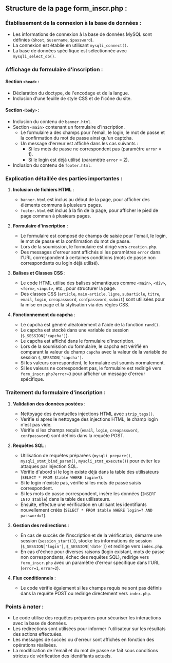 ## Structure de la page form_inscr.php :

### Établissement de la connexion à la base de données :
- Les informations de connexion à la base de données MySQL sont définies (`$host`, `$username`, `$password`).
- La connexion est établie en utilisant `mysqli_connect()`.
- La base de données spécifique est sélectionnée avec `mysqli_select_db()`.

### Affichage du formulaire d'inscription :

#### Section `<head>` :
- Déclaration du doctype, de l'encodage et de la langue.
- Inclusion d'une feuille de style CSS et de l'icône du site.

#### Section `<body>` :
- Inclusion du contenu de `banner.html`.
- Section `<main>` contenant un formulaire d'inscription.
  - Le formulaire a des champs pour l'email, le login, le mot de passe et la confirmation du mot de passe ainsi qu'un captcha.
  - Un message d'erreur est affiché dans les cas suivants :
    - Si les mots de passe ne correspondent pas (paramètre `error` = 1).
    - Si le login est déjà utilisé (paramètre `error` = 2).
- Inclusion du contenu de `footer.html`.

### Explication détaillée des parties importantes :

1. **Inclusion de fichiers HTML** :
   - `banner.html` est inclus au début de la page, pour afficher des éléments communs à plusieurs pages.
   - `footer.html` est inclus à la fin de la page, pour afficher le pied de page commun à plusieurs pages.

2. **Formulaire d'inscription** :
   - Le formulaire est composé de champs de saisie pour l'email, le login, le mot de passe et la confirmation du mot de passe.
   - Lors de la soumission, le formulaire est dirigé vers `creation.php`.
   - Des messages d'erreur sont affichés si les paramètres `error` dans l'URL correspondent à certaines conditions (mots de passe non correspondants ou login déjà utilisé).

3. **Balises et Classes CSS** :
   - Le code HTML utilise des balises sémantiques comme `<main>`, `<div>`, `<form>`, `<input>`, etc., pour structurer la page.
   - Des classes CSS (`article`, `main-article`, `ligne`, `subarticle`, `titre`, `email`, `login`, `creapassword`, `confpassword`, `submit`) sont utilisées pour la mise en page et la stylisation via des règles CSS.

4. **Fonctionnement du capcha** : 
   - Le capcha est généré aléatoirement à l'aide de la fonction `rand()`.
   - Le capcha est stocké dans une variable de session (`$_SESSION['capcha']`).
   - Le capcha est affiché dans le formulaire d'inscription.
   - Lors de la soumission du formulaire, le capcha est vérifié en comparant la valeur du champ `capcha` avec la valeur de la variable de session `$_SESSION['capcha']`.
   - Si les valeurs correspondent, le formulaire est soumis normalement.
   - Si les valeurs ne correspondent pas, le formulaire est redirigé vers `form_inscr.php?error=3` pour afficher un message d'erreur spécifique.
   
### Traitement du formulaire d'inscription :
1. **Validation des données postées** :
   - Nettoyage des éventuelles injections HTML avec `strip_tags()`.
   - Verifie si apres le nettoyage des injections HTML, le champ login n'est pas vide.
   - Vérifie si les champs requis (`email`, `login`, `creapassword`, `confpassword`) sont définis dans la requête POST.
2. **Requêtes SQL** :
    - Utilisation de requêtes préparées (`mysqli_prepare()`, `mysqli_stmt_bind_param()`, `mysqli_stmt_execute()`) pour éviter les attaques par injection SQL.
    - Vérifie d'abord si le login existe déjà dans la table des utilisateurs (`SELECT * FROM $table WHERE login=?`).
    - Si le login n'existe pas, vérifie si les mots de passe saisis correspondent.
    - Si les mots de passe correspondent, insère les données (`INSERT INTO $table`) dans la table des utilisateurs.
    - Ensuite, effectue une vérification en utilisant les identifiants nouvellement créés (`SELECT * FROM $table WHERE login=? AND password=?`).

3. **Gestion des redirections** :
    - En cas de succès de l'inscription et de la vérification, démarre une session (`session_start()`), stocke les informations de session (`$_SESSION['login']`, `$_SESSION['date']`) et redirige vers `index.php`.
    - En cas d'échec pour diverses raisons (login existant, mots de passe non correspondants, échec des requêtes SQL), redirige vers `form_inscr.php` avec un paramètre d'erreur spécifique dans l'URL (`error=1`, `error=2`).

4. **Flux conditionnels** :
    - Le code vérifie également si les champs requis ne sont pas définis dans la requête POST ou redirige directement vers `index.php`.

### Points à noter :

- Le code utilise des requêtes préparées pour sécuriser les interactions avec la base de données.
- Les redirections sont utilisées pour informer l'utilisateur sur les résultats des actions effectuées.
- Les messages de succès ou d'erreur sont affichés en fonction des opérations réalisées.
- La modification de l'email et du mot de passe se fait sous conditions strictes de vérification des identifiants actuels.
